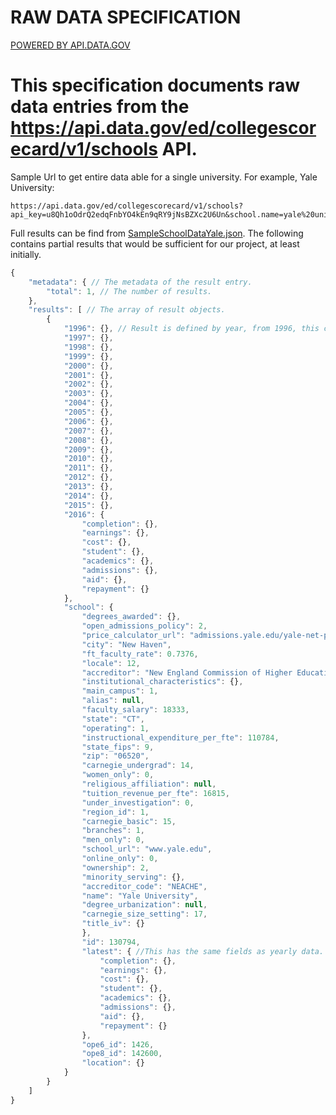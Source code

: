 # RAW DATA SPECIFICATION

[POWERED BY API.DATA.GOV](https://github.com/RTICWDT/open-data-maker/blob/master/API.md)
# This specification documents raw data entries from the https://api.data.gov/ed/collegescorecard/v1/schools API.


Sample Url to get entire data able for a single university. For example, Yale University:

```
https://api.data.gov/ed/collegescorecard/v1/schools?api_key=u8Qh1oOdrQ2edqFnbYO4kEn9qRY9jNsBZXc2U6Un&school.name=yale%20university
```
Full results can be find from [SampleSchoolDataYale.json](https://github.com/easildur24/TSZ/blob/master/api_data_gov/SampleSchoolDataYale.json). The following contains partial results that would be sufficient for our project, at least initially.
```javascript
{
    "metadata": { // The metadata of the result entry.
        "total": 1, // The number of results.
    },
    "results": [ // The array of result objects.
        {
            "1996": {}, // Result is defined by year, from 1996, this can be used for our trend based analysis. For the purpose of the document, we will use 2016 data.
            "1997": {},
            "1998": {},
            "1999": {},
            "2000": {},
            "2001": {},
            "2002": {},
            "2003": {},
            "2004": {},
            "2005": {},
            "2006": {},
            "2007": {},
            "2008": {},
            "2009": {},
            "2010": {},
            "2011": {},
            "2012": {},
            "2013": {},
            "2014": {},
            "2015": {},
            "2016": {
                "completion": {},
                "earnings": {},
                "cost": {},
                "student": {},
                "academics": {},
                "admissions": {},
                "aid": {},
                "repayment": {}
            },
            "school": {
                "degrees_awarded": {},
                "open_admissions_policy": 2,
                "price_calculator_url": "admissions.yale.edu/yale-net-price-calculator",
                "city": "New Haven",
                "ft_faculty_rate": 0.7376,
                "locale": 12,
                "accreditor": "New England Commission of Higher Education",
                "institutional_characteristics": {},
                "main_campus": 1,
                "alias": null,
                "faculty_salary": 18333,
                "state": "CT",
                "operating": 1,
                "instructional_expenditure_per_fte": 110784,
                "state_fips": 9,
                "zip": "06520",
                "carnegie_undergrad": 14,
                "women_only": 0,
                "religious_affiliation": null,
                "tuition_revenue_per_fte": 16815,
                "under_investigation": 0,
                "region_id": 1,
                "carnegie_basic": 15,
                "branches": 1,
                "men_only": 0,
                "school_url": "www.yale.edu",
                "online_only": 0,
                "ownership": 2,
                "minority_serving": {},
                "accreditor_code": "NEACHE",
                "name": "Yale University",
                "degree_urbanization": null,
                "carnegie_size_setting": 17,
                "title_iv": {}
                },
                "id": 130794,
                "latest": { //This has the same fields as yearly data. This is probalby the one we want to use for most recent data, aka general sorting/filtering.
                    "completion": {},
                    "earnings": {},
                    "cost": {},
                    "student": {},
                    "academics": {},
                    "admissions": {},
                    "aid": {},
                    "repayment": {}
                },
                "ope6_id": 1426,
                "ope8_id": 142600,
                "location": {}
            }
        }
    ]
}
```